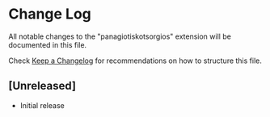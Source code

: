 # Change Log

All notable changes to the "panagiotiskotsorgios" extension will be documented in this file.

Check [Keep a Changelog](http://keepachangelog.com/) for recommendations on how to structure this file.

## [Unreleased]

- Initial release
